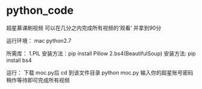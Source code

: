 # python_code
超星慕课刷视频
可以在几分之内完成所有视频的‘观看’
并拿到90分 

运行环境：
mac python2.7 

所需库：
1.PIL 
安装方法：pip install Pillow 
2.bs4(BeautifulSoup)
安装方法: pip install bs4 

运行： 
下载 moc.py后
cd 到该文件目录
python moc.py
输入你的超星账号密码
稍作等待即可完成所有视频


